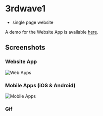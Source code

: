 # 3rdwave1

- single page website

A demo for the Website App is available [here](http://html.pengqiuyuan.com/3rd1/index.html).

## Screenshots

### Website App

![Web Apps](https://cloud.githubusercontent.com/assets/4953205/13772999/116e810a-ead2-11e5-9160-f0c0d90d0ffe.png "Web Apps")

### Mobile Apps (iOS & Android)

![Mobile Apps](https://cloud.githubusercontent.com/assets/4953205/13773165/e6ffc8d8-ead2-11e5-9cb3-d9baa03e1a01.png "Mobile Apps")

### Gif

